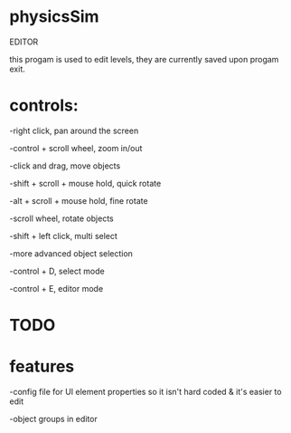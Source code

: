 # physicsSim
EDITOR

this progam is used to edit levels, they are currently saved upon progam exit.
# controls:
-right click, pan around the screen

-control + scroll wheel, zoom in/out

-click and drag, move objects

-shift + scroll + mouse hold, quick rotate

-alt + scroll + mouse hold, fine rotate

-scroll wheel, rotate objects

-shift + left click, multi select

-more advanced object selection

-control + D, select mode

-control + E, editor mode
# TODO

# features

-config file for UI element properties so it isn't hard coded & it's easier to edit

-object groups in editor

